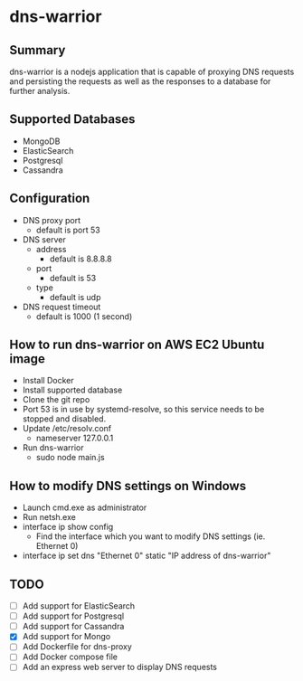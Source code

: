 # dns-warrior

## Summary
dns-warrior is a nodejs application that is capable of proxying DNS requests and persisting the requests as well as the responses to a database for further analysis.

## Supported Databases
- MongoDB
- ElasticSearch
- Postgresql
- Cassandra

## Configuration
- DNS proxy port
  - default is port 53
- DNS server
  - address
    - default is 8.8.8.8
  - port
    - default is 53
  - type
    - default is udp
- DNS request timeout
  - default is 1000 (1 second)

## How to run dns-warrior on AWS EC2 Ubuntu image
- Install Docker
- Install supported database
- Clone the git repo
- Port 53 is in use by systemd-resolve, so this service needs to be stopped and disabled.
- Update /etc/resolv.conf
  - nameserver 127.0.0.1
- Run dns-warrior
  - sudo node main.js

## How to modify DNS settings on Windows
- Launch cmd.exe as administrator
- Run netsh.exe
- interface ip show config
  - Find the interface which you want to modify DNS settings (ie. Ethernet 0)
- interface ip set dns "Ethernet 0" static "IP address of dns-warrior"

## TODO
- [ ] Add support for ElasticSearch
- [ ] Add support for Postgresql
- [ ] Add support for Cassandra
- [x] Add support for Mongo
- [ ] Add Dockerfile for dns-proxy
- [ ] Add Docker compose file
- [ ] Add an express web server to display DNS requests
